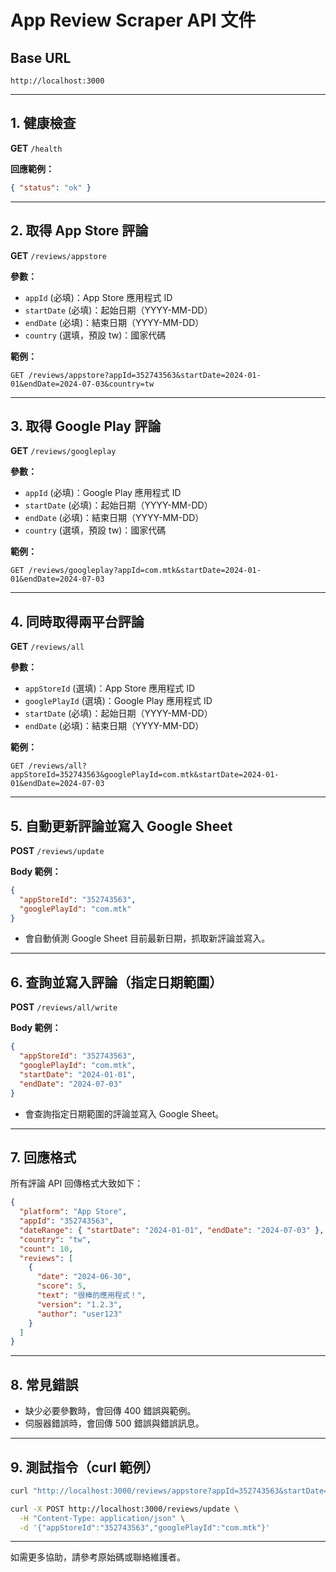 # App Review Scraper API 文件

## Base URL

```
http://localhost:3000
```

---

## 1. 健康檢查

**GET** `/health`

**回應範例：**
```json
{ "status": "ok" }
```

---

## 2. 取得 App Store 評論

**GET** `/reviews/appstore`

**參數：**
- `appId` (必填)：App Store 應用程式 ID
- `startDate` (必填)：起始日期（YYYY-MM-DD）
- `endDate` (必填)：結束日期（YYYY-MM-DD）
- `country` (選填，預設 tw)：國家代碼

**範例：**
```
GET /reviews/appstore?appId=352743563&startDate=2024-01-01&endDate=2024-07-03&country=tw
```

---

## 3. 取得 Google Play 評論

**GET** `/reviews/googleplay`

**參數：**
- `appId` (必填)：Google Play 應用程式 ID
- `startDate` (必填)：起始日期（YYYY-MM-DD）
- `endDate` (必填)：結束日期（YYYY-MM-DD）
- `country` (選填，預設 tw)：國家代碼

**範例：**
```
GET /reviews/googleplay?appId=com.mtk&startDate=2024-01-01&endDate=2024-07-03
```

---

## 4. 同時取得兩平台評論

**GET** `/reviews/all`

**參數：**
- `appStoreId` (選填)：App Store 應用程式 ID
- `googlePlayId` (選填)：Google Play 應用程式 ID
- `startDate` (必填)：起始日期（YYYY-MM-DD）
- `endDate` (必填)：結束日期（YYYY-MM-DD）

**範例：**
```
GET /reviews/all?appStoreId=352743563&googlePlayId=com.mtk&startDate=2024-01-01&endDate=2024-07-03
```

---

## 5. 自動更新評論並寫入 Google Sheet

**POST** `/reviews/update`

**Body 範例：**
```json
{
  "appStoreId": "352743563",
  "googlePlayId": "com.mtk"
}
```
- 會自動偵測 Google Sheet 目前最新日期，抓取新評論並寫入。

---

## 6. 查詢並寫入評論（指定日期範圍）

**POST** `/reviews/all/write`

**Body 範例：**
```json
{
  "appStoreId": "352743563",
  "googlePlayId": "com.mtk",
  "startDate": "2024-01-01",
  "endDate": "2024-07-03"
}
```
- 會查詢指定日期範圍的評論並寫入 Google Sheet。

---

## 7. 回應格式

所有評論 API 回傳格式大致如下：

```json
{
  "platform": "App Store",
  "appId": "352743563",
  "dateRange": { "startDate": "2024-01-01", "endDate": "2024-07-03" },
  "country": "tw",
  "count": 10,
  "reviews": [
    {
      "date": "2024-06-30",
      "score": 5,
      "text": "很棒的應用程式！",
      "version": "1.2.3",
      "author": "user123"
    }
  ]
}
```

---

## 8. 常見錯誤

- 缺少必要參數時，會回傳 400 錯誤與範例。
- 伺服器錯誤時，會回傳 500 錯誤與錯誤訊息。

---

## 9. 測試指令（curl 範例）

```sh
curl "http://localhost:3000/reviews/appstore?appId=352743563&startDate=2024-01-01&endDate=2024-07-03"
```

```sh
curl -X POST http://localhost:3000/reviews/update \
  -H "Content-Type: application/json" \
  -d '{"appStoreId":"352743563","googlePlayId":"com.mtk"}'
```

---

如需更多協助，請參考原始碼或聯絡維護者。